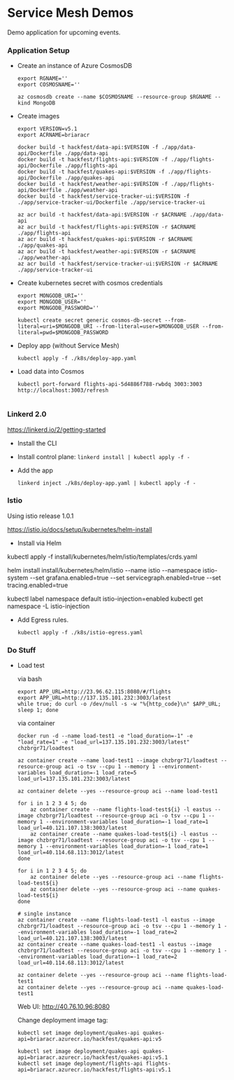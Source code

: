 # Service Mesh Demos

Demo application for upcoming events.


### Application Setup

* Create an instance of Azure CosmosDB
    ```
    export RGNAME=''
    export COSMOSNAME=''

    az cosmosdb create --name $COSMOSNAME --resource-group $RGNAME --kind MongoDB
    ```

* Create images
    ```
    export VERSION=v5.1
    export ACRNAME=briaracr

    docker build -t hackfest/data-api:$VERSION -f ./app/data-api/Dockerfile ./app/data-api
    docker build -t hackfest/flights-api:$VERSION -f ./app/flights-api/Dockerfile ./app/flights-api
    docker build -t hackfest/quakes-api:$VERSION -f ./app/flights-api/Dockerfile ./app/quakes-api
    docker build -t hackfest/weather-api:$VERSION -f ./app/flights-api/Dockerfile ./app/weather-api
    docker build -t hackfest/service-tracker-ui:$VERSION -f ./app/service-tracker-ui/Dockerfile ./app/service-tracker-ui

    az acr build -t hackfest/data-api:$VERSION -r $ACRNAME ./app/data-api
    az acr build -t hackfest/flights-api:$VERSION -r $ACRNAME ./app/flights-api
    az acr build -t hackfest/quakes-api:$VERSION -r $ACRNAME ./app/quakes-api
    az acr build -t hackfest/weather-api:$VERSION -r $ACRNAME ./app/weather-api
    az acr build -t hackfest/service-tracker-ui:$VERSION -r $ACRNAME ./app/service-tracker-ui
    ```

* Create kubernetes secret with cosmos credentials
    ```
    export MONGODB_URI=''
    export MONGODB_USER=''
    export MONGODB_PASSWORD=''

    kubectl create secret generic cosmos-db-secret --from-literal=uri=$MONGODB_URI --from-literal=user=$MONGODB_USER --from-literal=pwd=$MONGODB_PASSWORD
    ```

* Deploy app (without Service Mesh)
    ```
    kubectl apply -f ./k8s/deploy-app.yaml
    ```

* Load data into Cosmos
    ```
    kubectl port-forward flights-api-5d4886f788-rwbdq 3003:3003
    http://localhost:3003/refresh


    ```

### Linkerd 2.0

https://linkerd.io/2/getting-started 

* Install the CLI

* Install control plane: ```linkerd install | kubectl apply -f -```

* Add the app
    ```
    linkerd inject ./k8s/deploy-app.yaml | kubectl apply -f -
    ```

### Istio

Using istio release 1.0.1

https://istio.io/docs/setup/kubernetes/helm-install

* Install via Helm

kubectl apply -f install/kubernetes/helm/istio/templates/crds.yaml

helm install install/kubernetes/helm/istio --name istio --namespace istio-system --set grafana.enabled=true --set servicegraph.enabled=true --set tracing.enabled=true

kubectl label namespace default istio-injection=enabled
kubectl get namespace -L istio-injection

* Add Egress rules. 
    ```
    kubectl apply -f ./k8s/istio-egress.yaml
    ```


### Do Stuff

* Load test

    via bash

    ```
    export APP_URL=http://23.96.62.115:8080/#/flights
    export APP_URL=http://137.135.101.232:3003/latest
    while true; do curl -o /dev/null -s -w "%{http_code}\n" $APP_URL; sleep 1; done
    ```

    via container

    ```
    docker run -d --name load-test1 -e "load_duration=-1" -e "load_rate=1" -e "load_url=137.135.101.232:3003/latest" chzbrgr71/loadtest

    az container create --name load-test1 --image chzbrgr71/loadtest --resource-group aci -o tsv --cpu 1 --memory 1 --environment-variables load_duration=-1 load_rate=5 load_url=137.135.101.232:3003/latest

    az container delete --yes --resource-group aci --name load-test1
    ```

    ```
    for i in 1 2 3 4 5; do
        az container create --name flights-load-test${i} -l eastus --image chzbrgr71/loadtest --resource-group aci -o tsv --cpu 1 --memory 1 --environment-variables load_duration=-1 load_rate=1 load_url=40.121.107.138:3003/latest
        az container create --name quakes-load-test${i} -l eastus --image chzbrgr71/loadtest --resource-group aci -o tsv --cpu 1 --memory 1 --environment-variables load_duration=-1 load_rate=1 load_url=40.114.68.113:3012/latest
    done

    for i in 1 2 3 4 5; do
        az container delete --yes --resource-group aci --name flights-load-test${i}
        az container delete --yes --resource-group aci --name quakes-load-test${i}
    done

    # single instance
    az container create --name flights-load-test1 -l eastus --image chzbrgr71/loadtest --resource-group aci -o tsv --cpu 1 --memory 1 --environment-variables load_duration=-1 load_rate=2 load_url=40.121.107.138:3003/latest
    az container create --name quakes-load-test1 -l eastus --image chzbrgr71/loadtest --resource-group aci -o tsv --cpu 1 --memory 1 --environment-variables load_duration=-1 load_rate=2 load_url=40.114.68.113:3012/latest

    az container delete --yes --resource-group aci --name flights-load-test1
    az container delete --yes --resource-group aci --name quakes-load-test1
    ```
    Web UI: http://40.76.10.96:8080 


    Change deployment image tag:
    ```
    kubectl set image deployment/quakes-api quakes-api=briaracr.azurecr.io/hackfest/quakes-api:v5

    kubectl set image deployment/quakes-api quakes-api=briaracr.azurecr.io/hackfest/quakes-api:v5.1
    kubectl set image deployment/flights-api flights-api=briaracr.azurecr.io/hackfest/flights-api:v5.1
    ```
